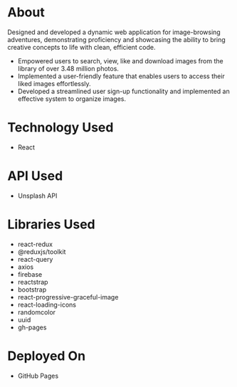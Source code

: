 # About
Designed and developed a dynamic web application for image-browsing adventures, demonstrating
proficiency and showcasing the ability to bring creative concepts to life with clean, efficient code.

- Empowered users to search, view, like and download images from the library of over 3.48 million photos.
- Implemented a user-friendly feature that enables users to access their liked images effortlessly.
- Developed a streamlined user sign-up functionality and implemented an effective system to organize images.

# Technology Used
- React

# API Used
- Unsplash API

# Libraries Used
- react-redux
- @reduxjs/toolkit
- react-query
- axios
- firebase
- reactstrap
- bootstrap
- react-progressive-graceful-image
- react-loading-icons
- randomcolor
- uuid
- gh-pages

# Deployed On
- GitHub Pages
